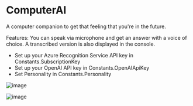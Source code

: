 # ComputerAI
A computer companion to get that feeling that you're in the future.

Features: You can speak via microphone and get an answer with a voice of choice. A transcribed version is also displayed in the console.

* Set up your Azure Recognition Service API key in Constants.SubscriptionKey
* Set up your OpenAI API key in Constants.OpenAIApiKey
* Set Personality in Constants.Personality

![image](https://github.com/vdeunzue/ComputerAI/assets/53879582/e560833a-6853-45c4-be14-3a1c01ff44e0)

 ![image](https://github.com/vdeunzue/ComputerAI/assets/53879582/8f009a24-5514-4d20-90a0-b6c58436e196)
